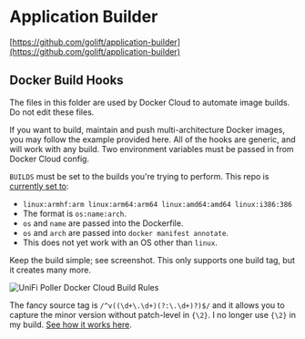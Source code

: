 # Application Builder

[https://github.com/golift/application-builder](https://github.com/golift/application-builder)

## Docker Build Hooks

The files in this folder are used by Docker Cloud to automate image builds.
Do not edit these files.

If you want to build, maintain and push multi-architecture Docker images, you may
follow the example provided here. All of the hooks are generic, and will work with
any build. Two environment variables must be passed in from Docker Cloud config.

`BUILDS` must be set to the builds you're trying to perform. This repo is [currently set to](../../../.metadata.sh):
  -   `linux:armhf:arm linux:arm64:arm64 linux:amd64:amd64 linux:i386:386`
  -   The format is `os:name:arch`.
  -   `os` and `name` are passed into the Dockerfile.
  -   `os` and `arch` are passed into `docker manifest annotate`.
  -   This does not yet work with an OS other than `linux`.

Keep the build simple; see screenshot. This only supports one build tag, but it creates many more.

![UniFi Poller Docker Cloud Build Rules](https://raw.githubusercontent.com/wiki/unifi-poller/unifi-poller/images/unifi-poller-build-rules.png "UniFi Poller Docker Cloud Build Rules")

The fancy source tag is `/^v((\d+\.\d+)(?:\.\d+)?)$/` and it allows you to capture
the minor version without patch-level in `{\2}`. I no longer use `{\2}` in my build.
[See how it works here](https://regex101.com/r/fzt6ki/1).
